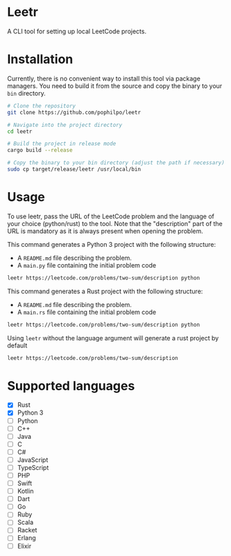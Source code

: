 # Leetr

A CLI tool for setting up local LeetCode projects.

# Installation
Currently, there is no convenient way to install this tool via package managers. You need to build it from the source and copy the binary to your `bin` directory.

```sh
# Clone the repository
git clone https://github.com/pophilpo/leetr

# Navigate into the project directory
cd leetr

# Build the project in release mode
cargo build --release

# Copy the binary to your bin directory (adjust the path if necessary)
sudo cp target/release/leetr /usr/local/bin
```

# Usage

To use leetr, pass the URL of the LeetCode problem and the language of your choice (python/rust) to the tool. Note that the "description" part of the URL is mandatory as it is always present when opening the problem. 

This command generates a Python 3 project with the following structure:
- A `README.md` file describing the problem.
- A `main.py` file containing the initial problem code
```sh
leetr https://leetcode.com/problems/two-sum/description python
```

This command generates a Rust project with the following structure:
- A `README.md` file describing the problem.
- A `main.rs` file containing the initial problem code
```sh
leetr https://leetcode.com/problems/two-sum/description python
```

Using `leetr` without the language argument will generate a rust project by default
```sh
leetr https://leetcode.com/problems/two-sum/description
```


# Supported languages

- [x] Rust
- [x] Python 3
- [ ] Python
- [ ] C++
- [ ] Java
- [ ] C
- [ ] C#
- [ ] JavaScript
- [ ] TypeScript
- [ ] PHP
- [ ] Swift
- [ ] Kotlin
- [ ] Dart
- [ ] Go
- [ ] Ruby
- [ ] Scala
- [ ] Racket
- [ ] Erlang
- [ ] Elixir
